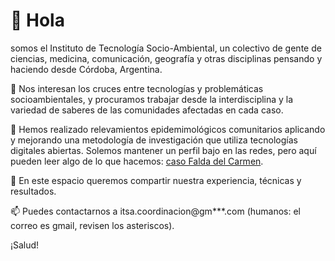 # 👋 Hola

somos el Instituto de Tecnología Socio-Ambiental, un colectivo de gente de ciencias, medicina, comunicación, geografía y otras disciplinas pensando y haciendo desde Córdoba, Argentina.

👀 Nos interesan los cruces entre tecnologías y problemáticas socioambientales, y procuramos trabajar desde la interdisciplina y la variedad de saberes de las comunidades afectadas en cada caso.

🌱 Hemos realizado relevamientos epidemimológicos comunitarios aplicando y mejorando una metodología de investigación que utiliza tecnologías digitales abiertas. Solemos mantener un perfil bajo en las redes, pero aquí pueden leer algo de lo que hacemos: [caso Falda del Carmen](https://agenciatierraviva.com.ar/instrucciones-para-reclamar-una-zona-de-resguardo-ambiental-la-experiencia-de-falda-del-carmen/).

💞️ En este espacio queremos compartir nuestra experiencia, técnicas y resultados.

📫 Puedes contactarnos a itsa.coordinacion@gm***.com (humanos: el correo es gmail, revisen los asteriscos).

¡Salud!
